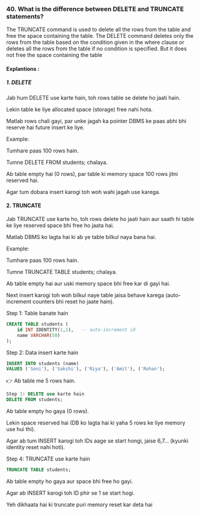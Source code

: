 ### 40. What is the difference between DELETE and TRUNCATE statements?
The TRUNCATE command is used to delete all the rows from the table and free the space containing the table.
The DELETE command deletes only the rows from the table based on the condition given in the where clause or deletes all the rows from the table if no condition is specified. But it does not free the space containing the table

#### Explantions :
##### 1. DELETE

Jab hum DELETE use karte hain, toh rows table se delete ho jaati hain.

Lekin table ke liye allocated space (storage) free nahi hota.

Matlab rows chali gayi, par unke jagah ka pointer DBMS ke paas abhi bhi reserve hai future insert ke liye.

Example:

Tumhare paas 100 rows hain.

Tumne DELETE FROM students; chalaya.

Ab table empty hai (0 rows), par table ki memory space 100 rows jitni reserved hai.

Agar tum dobara insert karogi toh woh wahi jagah use karega.

#### 2. TRUNCATE

Jab TRUNCATE use karte ho, toh rows delete ho jaati hain aur saath hi table ke liye reserved space bhi free ho jaata hai.

Matlab DBMS ko lagta hai ki ab ye table bilkul naya bana hai.

Example:

Tumhare paas 100 rows hain.

Tumne TRUNCATE TABLE students; chalaya.

Ab table empty hai aur uski memory space bhi free kar di gayi hai.

Next insert karogi toh woh bilkul naye table jaisa behave karega (auto-increment counters bhi reset ho jaate hain).

Step 1: Table banate hain
```sql
CREATE TABLE students (
    id INT IDENTITY(1,1),   -- auto-increment id
    name VARCHAR(50)
);
```
Step 2: Data insert karte hain
```sql
INSERT INTO students (name)
VALUES ('Soni'), ('Sakshi'), ('Riya'), ('Amit'), ('Rohan');
```

👉 Ab table me 5 rows hain.
```sql
Step 3: DELETE use karte hain
DELETE FROM students;
```

Ab table empty ho gaya (0 rows).

Lekin space reserved hai (DB ko lagta hai ki yaha 5 rows ke liye memory use hui thi).

Agar ab tum INSERT karogi toh IDs aage se start hongi, jaise 6,7... (kyunki identity reset nahi hoti).

Step 4: TRUNCATE use karte hain
```sql
TRUNCATE TABLE students;
```

Ab table empty ho gaya aur space bhi free ho gayi.

Agar ab INSERT karogi toh ID phir se 1 se start hogi.

Yeh dikhaata hai ki truncate puri memory reset kar deta hai
